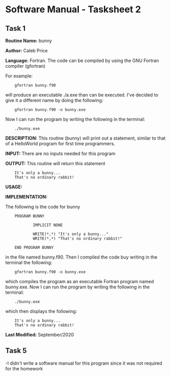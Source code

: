 # Software Manual - Tasksheet 2

## Task 1
**Routine Name:** bunny

**Author:** Caleb Price

**Language:** Fortran. The code can be compiled by using the GNU Fortran compiler (gfortran)

For example:
        
        gfortran bunny.f90 
        
will produce an executable ./a.exe than can be executed. I've decided to give it a different name by doing the following:
        
        gfortran bunny.f90 -o bunny.exe 

Now I can run the program by writing the following in the terminal:

        ./bunny.exe
        
**DESCRIPTION:** This routine (bunny) will print out a statement, similar to that of a HelloWorld program for first time programmers.

**INPUT:** There are no inputs needed for this program

**OUTPUT:** This routine will return this statement
        
        It's only a bunny...
        That's no ordinary rabbit!

**USAGE:**

**IMPLEMENTATION:**

The following is the code for bunny

        PROGRAM BUNNY

                IMPLICIT NONE

                WRITE(*,*) "It's only a bunny..."
                WRITE(*,*) "That's no ordinary rabbit!"

        END PROGRAM BUNNY
        
in the file named bunny.f90. Then I compiled the code buy writing in the terminal the following:

        gfortran bunny.f90 -o bunny.exe 

which compiles the program as an executable Fortran program named bunny.exe. Now I can run the program by writing the following in the terminal:

        ./bunny.exe
        
which then displays the following:

        It's only a bunny...
        That's no ordinary rabbit!
        
**Last Modified:** September/2020      
        
## Task 5
-I didn't write a software manual for this program since it was not required for the homework
